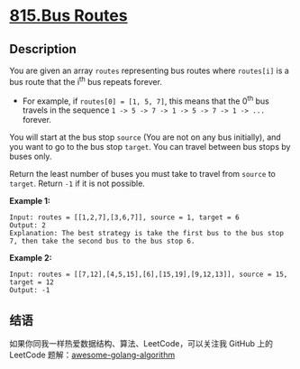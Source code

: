 # [815.Bus Routes][title]

## Description
You are given an array `routes` representing bus routes where `routes[i]` is a bus route that the i<sup>th</sup> bus repeats forever.

- For example, if `routes[0] = [1, 5, 7]`, this means that the 0<sup>th</sup> bus travels in the sequence `1 -> 5 -> 7 -> 1 -> 5 -> 7 -> 1 -> ...` forever.

You will start at the bus stop `source` (You are not on any bus initially), and you want to go to the bus stop `target`. You can travel between bus stops by buses only.

Return the least number of buses you must take to travel from `source` to `target`. Return `-1` if it is not possible.

**Example 1:**

```
Input: routes = [[1,2,7],[3,6,7]], source = 1, target = 6
Output: 2
Explanation: The best strategy is take the first bus to the bus stop 7, then take the second bus to the bus stop 6.
```

**Example 2:**

```
Input: routes = [[7,12],[4,5,15],[6],[15,19],[9,12,13]], source = 15, target = 12
Output: -1
```

## 结语

如果你同我一样热爱数据结构、算法、LeetCode，可以关注我 GitHub 上的 LeetCode 题解：[awesome-golang-algorithm][me]

[title]: https://leetcode.com/problems/bus-routes/
[me]: https://github.com/kylesliu/awesome-golang-algorithm
